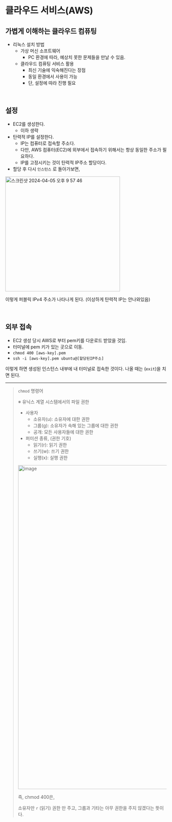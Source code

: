 # 클라우드 서비스(AWS)

## 가볍게 이해하는 클라우드 컴퓨팅

- 리눅스 설치 방법
  - 가상 머신 소프트웨어
    - PC 환경에 따라, 예상치 못한 문제들을 만날 수 있음.
  - 클라우드 컴퓨팅 서비스 활용
    - 최신 기술에 익숙해진다는 장점
    - 동일 환경에서 사용이 가능
    - 단, 설정에 따라 진행 필요

<br/>

## 설정

- EC2를 생성한다.
  - 이하 생략
- 탄력적 IP를 설정한다.
  - IP는 컴퓨터로 접속할 주소다.
  - 다만, AWS 컴퓨터(EC2)에 외부에서 접속하기 위해서는 항상 동일한 주소가 필요하다.
  - IP를 고정시키는 것이 탄력적 IP주소 할당이다.
- 할당 후 다시 `인스턴스` 로 돌아가보면, 

<img width="358" alt="스크린샷 2024-04-05 오후 9 57 46" src="https://github.com/pozafly/TIL/assets/59427983/c7e9737e-1c44-42ed-bd08-296ee7b05ef3">

이렇게 퍼블릭 IPv4 주소가 나타나게 된다. (이상하게 탄력적 IP는 안나와있음)

<br/>

## 외부 접속

- EC2 생성 당시 AWS로 부터 pem키를 다운로드 받았을 것임.
- 터미널에 pem 키가 있는 곳으로 이동.
- `chmod 400 [aws-key].pem` 
- `ssh -i [aws-key].pem ubuntu@[할당된IP주소]`

이렇게 하면 생성된 인스턴스 내부에 내 터미널로 접속한 것이다. 나올 때는 (`exit`)을 치면 된다.

---

> `chmod` 명령어
>
> ※ 유닉스 계열 시스템에서의 파일 권한
>
> - 사용자
>   - 소유자(u): 소유자에 대한 권한
>   - 그룹(g): 소유자가 속해 있는 그룹에 대한 권한
>   - 공개: 모든 사용자들에 대한 권한
> - 퍼미션 종류, (권한 기호)
>   - 읽기(r): 읽기 권한
>   - 쓰기(w): 쓰기 권한
>   - 실행(x): 실행 권한
>
> <img width="1009" alt="image" src="https://github.com/pozafly/TIL/assets/59427983/9b4ba30b-1801-4aad-a9ee-3f7b9e579bd0">
>
> 즉, chmod 400은, 
>
> 소유자만 `r` (읽기) 권한 만 주고, 그룹과 기타는 아무 권한을 주지 않겠다는 뜻이다.


